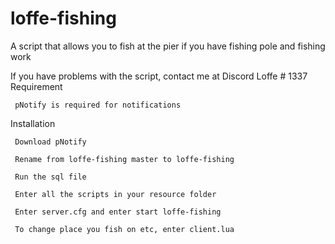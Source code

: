 # loffe-fishing
A script that allows you to fish at the pier if you have fishing pole and fishing work

If you have problems with the script, contact me at Discord Loffe # 1337
Requirement

     pNotify is required for notifications

Installation

     Download pNotify

     Rename from loffe-fishing master to loffe-fishing

     Run the sql file

     Enter all the scripts in your resource folder

     Enter server.cfg and enter start loffe-fishing

     To change place you fish on etc, enter client.lua
    
